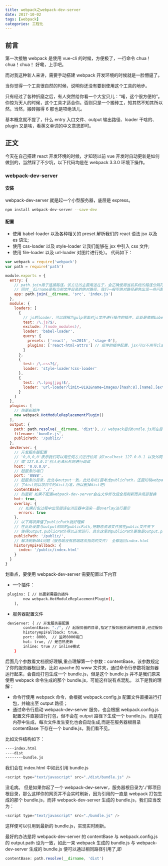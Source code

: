 ```yaml
---
title: webpack之webpack-dev-server
date: 2017-10-02
tags: [webpack]
categories: 工程化
---
```


## 前言

第一次接触 webpack 是使用 vue-cli 的时候，方便极了，一行命令 chua！chua！chua！
好嘞，上手吧。

而对我这种新人来讲，需要手动搭建 webpack 开发环境的时候就是一脸懵逼了。

当你觉得一个工具很自然的时候，说明你还没有要到使用这个工具的地步。

只有经过了各种折磨之后，有人突然给你看一个大宝贝儿：“喏，这个很方便的”。你惊为天人的时候，这个工具才适合你。否则只是一个搬砖工，知其然不知其所以然。当然，搬砖搬得 6 那也是项绝活儿。

基本概念就不提了，什么 entry 入口文件、output 输出路径、loader 干啥的、plugin 又是啥，看英文单词的中文意思即可。

## 正文

今天在自己搭建 react 开发环境的时候，才知晓以前 vue 开发时自动更新是如何做到的，当然踩了不少坑，以下代码均是在 webpack 3.3.0 环境下操作。

### webpack-dev-server

#### 安装

webpack-dev-server 就是起一个小型服务器，底层是 express。

```bash
npm install webpack-dev-server --save-dev
```

#### 配置

- 使用 babel-loader 以及各种相关的 preset 解析我们的 react 语法 jsx 以及 es 语法;
- 使用 css-loader 以及 style-loader 让我们能够在 jsx 中引入 css 文件;
- 使用 file-loader 以及 url-loader 对图片进行处）。
  代码如下：

```js
var webpack = require('webpack')
var path = require('path')

module.exports = {
  entry: {
    // path.join用于连接路径。该方法的主要用途在于，会正确使用当前系统的路径分隔符，Unix系统是"/"，Windows系统是"\"。
    // 同时__dirname是指当前文件目录的绝对路径，我们一般写绝对路径避免出现一些问题
    app: path.join(__dirname, 'src', 'index.js')
  },
  module: {
    loaders: [
      {
        // js的loader，可以理解为gulp里面对js文件进行操作的插件，此处是依赖babel-loader将我们所编写的es6以及jsx转变为浏览器可以识别的代码
        test: /\.js?$/,
        exclude: /(node_modules)/,
        loader: 'babel-loader',
        query: {
          presets: ['react', 'es2015', 'stage-0'],
          plugins: ['react-html-attrs'] // 组件的插件配置，jsx可以不用写className，写class，其实意义不大
        }
      },
      {
        test: /\.css?$/,
        loader: 'style-loader!css-loader'
      },
      {
        test: /\.(png|jpg)$/,
        loader: 'url-loader?limit=8192&name=images/[hash:8].[name].[ext]'
      }
    ]
  },
  plugins: [
    // 热更新插件
    new webpack.HotModuleReplacementPlugin()
  ],
  output: {
    path: path.resolve(__dirname, 'dist'), // webpack后的bundle.js所在目录
    filename: 'bundle.js',
    publicPath: '/public/'
  },
  devServer: {
    // 开发服务器配置
    // '0,0,0,0'表示我们可以用任何方式进行访问 如localhost 127.0.0.1 以及外网ip 若配置为'localhost'
    // 或'127.0.0.1'别人无法从外网进行调试
    host: '0.0.0.0',
    // 起服务的端口
    port: '8888',
    // 起服务的目录，此处与output一致，此处有坑(要考虑publicPath，还要知晓webpack-dev-server生成的文件在内存中，若项目中已经有
    // 了dist则以项目中的dist为准，所以删掉dist吧)
    contentBase: './',
    // 热更新 如果不配置webpack-dev-server会在文件修改后全局刷新而非局部替换
    hot: true,
    overlay: {
      // 如果打包过程中出现错误在浏览器中渲染一层overlay进行展示
      errors: true
    },
    // 以下两项弄懂了publicPath就好理解
    // 在此处设置与output相同的publicPath,把静态资源文件放在public文件夹下
    // 使得output.publicPath得以正常运行，其实这里的publicPath更像是output.path
    publicPath: '/public/',
    // 解决刷新404问题（服务端没有前端路由指向的文件） 全都返回index.html
    historyApiFallback: {
      index: '/public/index.html'
    }
  }
}
```

划重点，要使用 webpack-dev-server 需要配置以下内容

- 一个插件：

```bash
 plugins: [ // 热更新需要的插件
        new webpack.HotModuleReplacementPlugin(),
    ],
```

- 服务器配置文件

```bash
 devServer: { // 开发服务器配置
        contentBase: "./", // 起服务器的目录,指定了服务器资源的根目录,经过服务器打包的bundle.js在内存中，通过该路径引用，而非webpack打包的output路径
        historyApiFallback: true,
        port: 8000,  // 监听8000端口
        hot: true, // 是否热更新
        inline: true // inline模式
    }
```

后面几个参数看文档很好理解,重点理解第一个参数：contentBase，该参数规定了你的服务器根目录，比如 apache 的 www 文件夹，通过命令行参数将服务器运行起来，会自动打包生成一个 bundle.js，但是这个 bundle.js 并不是我们原来使用 webpack 命令生成的那个 bundle.js，可能这样说有点混乱。
以下是我的理解：

- 命令行使用 webpack 命令，会根据 webpack.config.js 配置文件直接进行打包，并输出至 output 路径；
- 通过命令行启动 webpack-dev-server 服务，也会根据 webpack.config.js 配置文件直接进行打包，但不会在 output 路径下生成一个 bundle.js，而是在内存中生成，每次文件发生变化也会自动生成,而是在服务器根目录 contentBase 下存在一个 bundle.js，我们看不见。

比如文件结构如下：

```bash
----index.html
----dist
--------bundle.js
```

我们会在 index.html 中如此引用 bundle.js

```js
<script type="text/javascript" src="./dist/bundle.js" />
```

没毛病。
但是如果你起了一个 webpack-dev-server，服务器根目录为'./'即项目根目录，那么这样你的网页并不会实时刷新，因为引用的一直是 webpack 打包生成的那个 bundle.js，而非 webpack-dev-server 生成的 bundle.js，我们应当改为：

```js
<script type="text/javascript" src="./bundle.js" />
```

这样便可以引用到最新的 bundle.js，实现实时刷新。

最好的办法是将 webpack-dev-server 的 contentBase 与 webpack.config.js 的 output.path 设为一致，如此一来 webpack 生成的 bundle.js 与 webpack-dev-server 生成的 bundle.js 便可以通过相同路径引用了,即

```js
contentBase: path.resolve(__dirname, 'dist')
```
